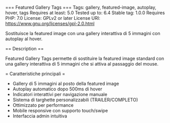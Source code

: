 === Featured Gallery Tags ===
Tags: gallery, featured-image, autoplay, hover, tags
Requires at least: 5.0
Tested up to: 6.4
Stable tag: 1.0.0
Requires PHP: 7.0
License: GPLv2 or later
License URI: https://www.gnu.org/licenses/gpl-2.0.html

Sostituisce la featured image con una gallery interattiva di 5 immagini con autoplay al hover.

== Description ==

Featured Gallery Tags permette di sostituire la featured image standard con una gallery interattiva di 5 immagini che si attiva al passaggio del mouse.

= Caratteristiche principali =

* Gallery di 5 immagini al posto della featured image
* Autoplay automatico dopo 500ms di hover
* Indicatori interattivi per navigazione manuale
* Sistema di targhette personalizzabili (TRAILER/COMPLETO)
* Ottimizzato per performance
* Mobile responsive con supporto touch/swipe
* Interfaccia admin intuitiva
